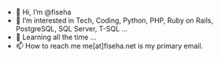 - 👋 Hi, I’m @fiseha
- 👀 I’m interested in Tech, Coding, Python, PHP, Ruby on Rails, PostgreSQL, SQL Server, T-SQL ...
- 🌱 Learning all the time ...
- 📫 How to reach me me[at]fiseha.net is my primary email.

<!---
fiseha/fiseha is a ✨ special ✨ repository because its `README.md` (this file) appears on your GitHub profile.
You can click the Preview link to take a look at your changes.
--->
